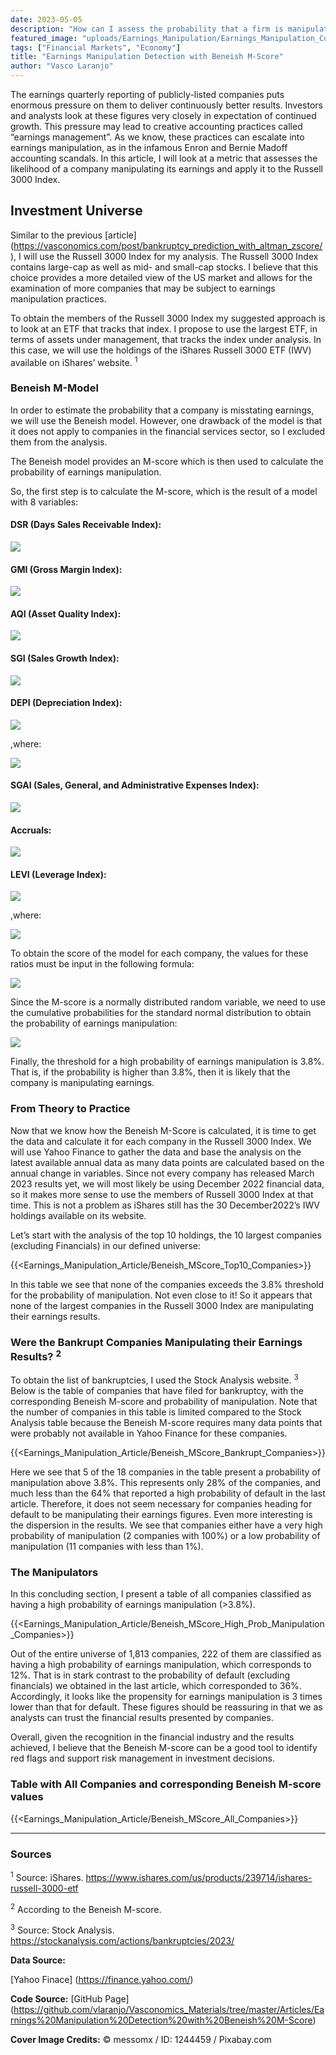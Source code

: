 ```yaml
---
date: 2023-05-05
description: "How can I assess the probability that a firm is manipulating earnings?"
featured_image: "uploads/Earnings_Manipulation/Earnings_Manipulation_Cover.png"
tags: ["Financial Markets", "Economy"]
title: "Earnings Manipulation Detection with Beneish M-Score"
author: "Vasco Laranjo"
---
```

The earnings quarterly reporting of publicly-listed companies puts enormous pressure on them to deliver continuously better results. Investors and analysts look at these figures very closely in expectation of continued growth. This pressure may lead to creative accounting practices called “earnings management”.  As we know, these practices can escalate into earnings manipulation, as in the infamous Enron and Bernie Madoff accounting scandals. In this article, I will look at a metric that assesses the likelihood of a company manipulating its earnings and apply it to the Russell 3000 Index.

## Investment Universe

Similar to the previous [article] (https://vasconomics.com/post/bankruptcy_prediction_with_altman_zscore/), I will use the Russell 3000 Index for my analysis. The Russell 3000 Index contains large-cap as well as mid- and small-cap stocks. I believe that this choice provides a more detailed view of the US market and allows for the examination of more companies that may be subject to earnings manipulation practices.

To obtain the members of the Russell 3000 Index my suggested approach is to look at an ETF that tracks that index. I propose to use the largest ETF, in terms of assets under management, that tracks the index under analysis. In this case, we will use the holdings of the iShares Russell 3000 ETF (IWV) available on iShares’ website. <sup>1</sup>


### Beneish M-Model

In order to estimate the probability that a company is misstating earnings, we will use the Beneish model. However, one drawback of the model is that it does not apply to companies in the financial services sector, so I excluded them from the analysis. 

The Beneish model provides an M-score which is then used to calculate the probability of earnings manipulation. 

So, the first step is to calculate the M-score, which is the result of a model with 8 variables:

#### DSR (Days Sales Receivable Index):

<img src="https://latex.codecogs.com/svg.image?DSR&space;=&space;&space;\frac{Receivables_{t}&space;/&space;Sales_{t}}{Receivables_{t-1}&space;/&space;Sales_{t-1}}" />

#### GMI (Gross Margin Index):

<img src="https://latex.codecogs.com/svg.image?GMI&space;=&space;&space;\frac{Gross&space;Margin_{t-1}}{Gross&space;Margin_{t}}"/>

#### AQI (Asset Quality Index):

<img src="https://latex.codecogs.com/svg.image?AQI=&space;&space;\frac{[1&space;-&space;(PPE_{t}&space;&plus;&space;Current&space;Assets_{t})/Total&space;Assets_{t}]}{[1&space;-&space;(PPE_{t-1}&space;&plus;&space;Current&space;Assets_{t-1})/Total&space;Assets_{t-1}]}"/>

#### SGI (Sales Growth Index):

<img src="https://latex.codecogs.com/svg.image?SGI&space;=&space;&space;\frac{Sales_{t}}{Sales_{t-1}}"/>

#### DEPI (Depreciation Index):

<img src="https://latex.codecogs.com/svg.image?DEPI&space;=&space;&space;\frac{Depreciation&space;Rate_{t-1}}{Depreciation&space;Rate_{t}}"/>

,where:

<img src="https://latex.codecogs.com/svg.image?Depreciation&space;Rate&space;=&space;&space;\frac{Depreciation_{t}}{(Depreciation_{t}&space;&plus;&space;PPE_{t})}"/>

#### SGAI (Sales, General, and Administrative Expenses Index):

<img src="https://latex.codecogs.com/svg.image?SGAI&space;=&space;\frac{SGA_{t}&space;/&space;Sales_{t}}{SGA_{t-1}&space;/&space;Sales_{t-1}}"/>

#### Accruals:

<img src="https://latex.codecogs.com/svg.image?Accruals&space;=&space;\frac{Income&space;from&space;Current&space;Operations_{t}&space;-&space;Cash&space;from&space;Operations_{t}}{Total&space;Assets_{t}}"/>

#### LEVI (Leverage Index):

<img src="https://latex.codecogs.com/svg.image?LEVI&space;=&space;\frac{Leverage_{t}}{Leverage_{t-1}}"/>

,where:

<img src="https://latex.codecogs.com/svg.image?Leverage&space;=&space;\frac{Total&space;Debt_{t}}{Total&space;Assets_{t-1}}"/>

To obtain the score of the model for each company, the values for these ratios must be input in the following formula:

<img src="https://latex.codecogs.com/svg.image?M-Score&space;=&space;-4.84&space;&plus;&space;0.920&space;\times&space;DSR&space;&plus;&space;0.528&space;\times&space;GMI&space;&plus;&space;0.404&space;\times&space;AQI&space;&plus;&space;0.892&space;\times&space;SGI&space;&plus;&space;0.115&space;\times&space;DEPI&space;-&space;0.172&space;\times&space;SGAI&space;&plus;&space;4.679&space;\times&space;Accruals&space;-&space;0.327&space;\times&space;LEVI"/>

Since the M-score is a normally distributed random variable, we need to use the cumulative probabilities for the standard normal distribution to obtain the probability of earnings manipulation:

<img src="https://latex.codecogs.com/svg.image?&space;Probability&space;of&space;Earnings&space;Manipulation&space;=&space;N(&space;X&space;<=&space;Beneish&space;M-Score)"/>

Finally, the threshold for a high probability of earnings manipulation is 3.8%. That is, if the probability is higher than 3.8%, then it is likely that the company is manipulating earnings.

### From Theory to Practice

Now that we know how the Beneish M-Score is calculated, it is time to get the data and calculate it for each company in the Russell 3000 Index. We will use Yahoo Finance to gather the data and base the analysis on the latest available annual data as many data points are calculated based on the annual change in variables. Since not every company has released March 2023 results yet, we will most likely be using December 2022 financial data, so it makes more sense to use the members of Russell 3000 Index at that time. This is not a problem as iShares still has the 30 December2022’s IWV holdings available on its website.

Let’s start with the analysis of the top 10 holdings, the 10 largest companies (excluding Financials) in our defined universe:

{{<Earnings_Manipulation_Article/Beneish_MScore_Top10_Companies>}}

In this table we see that none of the companies exceeds the 3.8% threshold for the probability of manipulation. Not even close to it! So it appears that none of the largest companies in the Russell 3000 Index are manipulating their earnings results.

### Were the Bankrupt Companies Manipulating their Earnings Results? <sup>2</sup>

To obtain the list of bankruptcies, I used the Stock Analysis website. <sup>3</sup> Below is the table of companies that have filed for bankruptcy, with the corresponding Beneish M-score and probability of manipulation. Note that the number of companies in this table is limited compared to the Stock Analysis table because the Beneish M-score requires many data points that were probably not available in Yahoo Finance for these companies.

{{<Earnings_Manipulation_Article/Beneish_MScore_Bankrupt_Companies>}}

Here we see that 5 of the 18 companies in the table present a probability of manipulation above 3.8%. This represents only 28% of the companies, and much less than the 64% that reported a high probability of default in the last article. Therefore, it does not seem necessary for companies heading for default to be manipulating their earnings figures. Even more interesting is the dispersion in the results. We see that companies either have a very high probability of manipulation (2 companies with 100%) or a low probability of manipulation (11 companies with less than 1%).

### The Manipulators

In this concluding section, I present a table of all companies classified as having a high probability of earnings manipulation (>3.8%).

{{<Earnings_Manipulation_Article/Beneish_MScore_High_Prob_Manipulation_Companies>}}

Out of the entire universe of 1,813 companies, 222 of them are classified as having a high probability of earnings manipulation, which corresponds to 12%. That is in stark contrast to the probability of default (excluding financials) we obtained in the last article, which corresponded to 36%. Accordingly, it looks like the propensity for earnings manipulation is 3 times lower than that for default. These figures should be reassuring in that we as analysts can trust the financial results presented by companies.

Overall, given the recognition in the financial industry and the results achieved, I believe that the Beneish M-score can be a good tool to identify red flags and support risk management in investment decisions.

### Table with All Companies and corresponding Beneish M-score values 

{{<Earnings_Manipulation_Article/Beneish_MScore_All_Companies>}}

---
### Sources

<sup>1</sup> Source: iShares. https://www.ishares.com/us/products/239714/ishares-russell-3000-etf

<sup>2</sup> According to the Beneish M-score.

<sup>3</sup> Source: Stock Analysis. https://stockanalysis.com/actions/bankruptcies/2023/

**Data Source:** 

[Yahoo Finace] (https://finance.yahoo.com/)

**Code Source:** 
[GitHub Page] (https://github.com/vlaranjo/Vasconomics_Materials/tree/master/Articles/Earnings%20Manipulation%20Detection%20with%20Beneish%20M-Score)

**Cover Image Credits:**  © messomx / ID: 1244459 / Pixabay.com